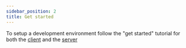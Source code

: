 ```yaml
---
sidebar_position: 2
title: Get started
---
```


To setup a development environment follow the "get started" tutorial for both the [client](Client/intro-client) and the [server](Server/intro-server)